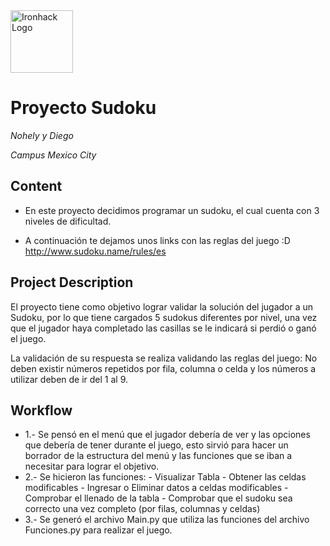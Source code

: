 <img src="https://bit.ly/2VnXWr2" alt="Ironhack Logo" width="100"/>

# Proyecto Sudoku
*Nohely y Diego*

*Campus Mexico City*

## Content
- En este proyecto decidimos programar un sudoku, el cual cuenta con 3 niveles de dificultad.

- A continuación te dejamos unos links con las reglas del juego :D 
	http://www.sudoku.name/rules/es

<a name="project-description"></a>

## Project Description
El proyecto tiene como objetivo lograr validar la solución del jugador a un Sudoku, 
por lo que tiene cargados 5 sudokus diferentes por nivel, una vez que el jugador haya completado las casillas
se le indicará si perdió o ganó el juego.

La validación de su respuesta se realiza validando las reglas del juego: No deben existir números repetidos por fila, columna o celda
y los números a utilizar deben de ir del 1 al 9.

<a name="workflow"></a>

## Workflow
- 1.- Se pensó en el menú que el jugador debería de ver y las opciones que debería de tener durante el juego, esto sirvió
para hacer un borrador de la estructura del menú y las funciones que se iban a necesitar para lograr el objetivo.
- 2.- Se hicieron las funciones:
		- Visualizar Tabla
		- Obtener las celdas modificables
		- Ingresar o Eliminar datos a celdas modificables
		- Comprobar el llenado de la tabla
		- Comprobar que el sudoku sea correcto una vez completo (por filas, columnas y celdas)
- 3.- Se generó el archivo Main.py que utiliza las funciones del archivo Funciones.py para realizar el juego.

<a name="organization"></a>
